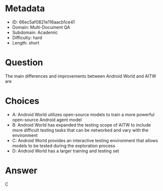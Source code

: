 # Metadata

- ID: 66ec5af0821e116aacb1ce41
- Domain: Multi-Document QA
- Subdomain: Academic
- Difficulty: hard
- Length: short

# Question

The main differences and improvements between Android World and AITW are

# Choices

- A: Android World utilizes open-source models to train a more powerful open-source Android agent model
- B: Android World has expanded the testing scope of AITW to include more difficult testing tasks that can be networked and vary with the environment
- C: Android World provides an interactive testing environment that allows models to be tested during the exploration process
- D: Android World has a larger training and testing set

# Answer

C
